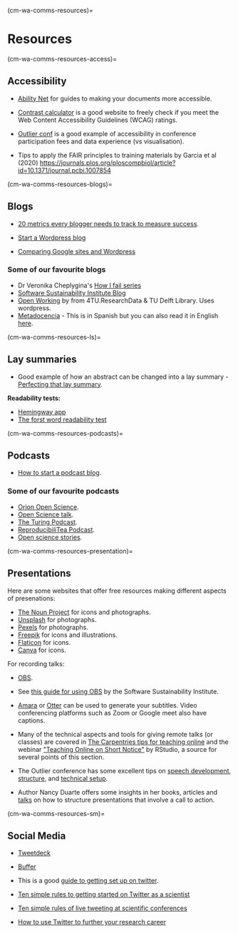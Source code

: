 (cm-wa-comms-resources)=

# Resources 

(cm-wa-comms-resources-access)=
## Accessibility

* [Ability Net](https://abilitynet.org.uk/) for guides to making your documents more accessible.

* [Contrast calculator](https://contrastchecker.com/) is a good website to freely check if you meet the Web Content Accessibility Guidelines (WCAG) ratings.

* [Outlier conf](https://www.outlierconf.com/) is a good example of accessibility in conference participation fees and data experience (vs visualisation).

* Tips to apply the FAIR principles to training materials by Garcia et al (2020) https://journals.plos.org/ploscompbiol/article?id=10.1371/journal.pcbi.1007854

(cm-wa-comms-resources-blogs)=
## Blogs
* [20 metrics every blogger needs to track to measure success](https://www.dreamhost.com/blog/metrics-every-blogger-needs-to-track/).

* [Start a Wordpress blog](https://www.podcastinsights.com/start-a-wordpress-blog/)

* [Comparing Google sites and Wordpress](https://superbwebsitebuilders.com/google-sites-vs-wordpress/)

### Some of our favourite blogs
* Dr Veronika Cheplygina's [How I fail series](https://veronikach.com/failure/)
* [Software Sustainability Institute Blog](https://www.software.ac.uk/blog)
* [Open Working](https://openworking.wordpress.com/) by from 4TU.ResearchData & TU Delft Library. Uses wordpress.
* [Metadocencia](https://metadocencia.netlify.app/post/) - This is in Spanish but you can also read it in English [here](https://metadocencia.netlify.app/en/post/).

(cm-wa-comms-resources-ls)=
## Lay summaries
* Good example of how an abstract can be changed into a lay summary - [Perfecting that lay summary](https://bitesizebio.com/10871/perfecting-that-lay-summary/).

**Readability tests:**
* [Hemingway app](http://www.hemingwayapp.com/)
* [The forst word readability test](http://thefirstword.co.uk/readabilitytest/)


(cm-wa-comms-resources-podcasts)=
## Podcasts

* [How to start a podcast blog](https://www.podcastinsights.com/start-a-podcast/?gclid=CjwKCAiA9vOABhBfEiwATCi7GNV7zJl0tHaVkW-7DCjVdAwGa4q0vbaXB44xsSBHp7YBO8K6pH0syBoCVtUQAvD_BwE).

### Some of our favourite podcasts
* [Orion Open Science](https://www.orion-openscience.eu/publications/training-materials/201902/podcasts).
* [Open Science talk](https://soundcloud.com/opensciencetalk).
* [The Turing Podcast](https://www.turing.ac.uk/news/turing-podcast).
* [ReproducibiliTea Podcast](https://soundcloud.com/reproducibilitea).
* [Open science stories](https://podcasts.apple.com/gb/podcast/open-science-stories/id1547403532).

(cm-wa-comms-resources-presentation)=
## Presentations
Here are some websites that offer free resources making different aspects of presenations:

* [The Noun Project](https://thenounproject.com) for icons and photographs.
* [Unsplash](https://unsplash.com) for photographs.
* [Pexels](https://www.pexels.com) for photographs.
* [Freepik](https://www.freepik.com/free-photos-vectors/english) for icons and illustrations.
* [Flaticon](https://www.flaticon.com/free-icons/english) for icons.
* [Canva](https://www.canva.com) for icons.

For recording talks:
* [OBS](https://obsproject.com). 
* See [this guide for using OBS](https://software.ac.uk/fellowship-programme/2019/application-video-guide) by the Software Sustainability Institute.
* [Amara](https://amara.org) or [Otter](https://otter.ai/) can be used to generate your subtitles. Video conferencing platforms such as Zoom or Google meet also have captions.

* Many of the technical aspects and tools for giving remote talks (or classes) are covered in [The Carpentries tips for teaching online](https://carpentries.org/blog/2020/03/tips-for-teaching-online/) and the webinar ["Teaching Online on Short Notice"](https://rstd.io/teach-online-2020) by RStudio, a source for several points of this section.

* The Outlier conference has some excellent tips on [speech development](https://docs.google.com/presentation/d/1VltGZmwfFcqwJ_pMwNx-ECfhgtl0dhxYC99qM5xnV-U/), [structure](https://docs.google.com/presentation/d/1XyFdpqjlvXd_8kIl3dJFHhGTcywX0tayQtHXXYUi9DQ/), and [technical setup](https://https://docs.google.com/presentation/d/1ZLrVBs5Zt9_DDu2TYUN3CzsEr1WiMXbwj-AP5m9Rbhc/). 

* Author Nancy Duarte offers some insights in her books, articles and [talks](https://://www.ted.com/talks/nancy_duarte_the_secret_structure_of_great_talks?) on how to structure presentations that involve a call to action.

(cm-wa-comms-resources-sm)=
## Social Media

* [Tweetdeck](https://tweetdeck.twitter.com/)
 
* [Buffer](https://buffer.com/)

* This is a good [guide to getting set up on twitter](https://www.wired.com/story/how-to-setup-twitter-search-hashtag-and-login-help/).

* [Ten simple rules to getting started on Twitter as a scientist](https://journals.plos.org/ploscompbiol/article?id=10.1371/journal.pcbi.1007513)

* [Ten simple rules of live tweeting at scientific conferences](https://journals.plos.org/ploscompbiol/article?id=10.1371/journal.pcbi.1003789)

* [How to use Twitter to further your research career](https://www.nature.com/articles/d41586-019-00535-w)
